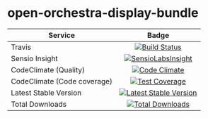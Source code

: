 open-orchestra-display-bundle
=============================

| Service       | Badge         |
| ------------- |:-------------:|
| Travis | [![Build Status](https://travis-ci.org/open-orchestra/open-orchestra-display-bundle.svg?branch=1.1)](https://travis-ci.org/open-orchestra/open-orchestra-display-bundle) |
| Sensio Insight | [![SensioLabsInsight](https://insight.sensiolabs.com/projects/3ea64331-d1d8-4006-a9b5-3137c8b1fae5/big.png)](https://insight.sensiolabs.com/projects/3ea64331-d1d8-4006-a9b5-3137c8b1fae5) |
| CodeClimate (Quality) | [![Code Climate](https://codeclimate.com/github/open-orchestra/open-orchestra-display-bundle/badges/gpa.svg)](https://codeclimate.com/github/open-orchestra/open-orchestra-display-bundle) |
| CodeClimate (Code coverage) | [![Test Coverage](https://codeclimate.com/github/open-orchestra/open-orchestra-display-bundle/badges/coverage.svg)](https://codeclimate.com/github/open-orchestra/open-orchestra-display-bundle/coverage) |
| Latest Stable Version | [![Latest Stable Version](https://poser.pugx.org/open-orchestra/open-orchestra-display-bundle/v/stable)](https://packagist.org/packages/open-orchestra/open-orchestra-display-bundle) |
| Total Downloads | [![Total Downloads](https://poser.pugx.org/open-orchestra/open-orchestra-display-bundle/downloads)](https://packagist.org/packages/open-orchestra/open-orchestra-display-bundle) |

